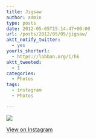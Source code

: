 ```yaml
---
title: Jigsaw
author: admin
type: posts
date: 2012-05-05T15:14:47+00:00
url: /posts/2012/05/05/jigsaw/
aktt_notify_twitter:
  - yes
yourls_shorturl:
  - https://lobban.org/i/hk
aktt_tweeted:
  - 1
categories:
  - Photos
tags:
  - instagram
  - Photos

---
```

![][1]

[View on Instagram][2]

 [1]: http://distilleryimage4.instagram.com/344ec65696c311e1b10e123138105d6b_7.jpg
 [2]: http://instagr.am/p/KP84YVKlrc/